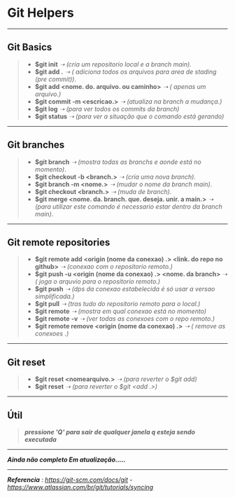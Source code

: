 # Git Helpers

----

## Git Basics

> - **$git init**    *➝ (cria um repositorio local e a branch main).*
> - **$git add  .** *➝ ( adiciona todos os arquivos para area de stading (pre commit))*.
> - **$git add <nome. do. arquivo. ou caminho>**  *➝ ( apenas um arquivo.)*
> - **$git commit -m <escricao.>**  *➝ (atualiza na branch a mudança.)*
> - **$git log**  *➝ (para ver todos os commits da branch)*
> - **$git status**  *➝ (para ver a situação que o comando está gerando)*

----

## Git branches

> - **$git branch**  *➝ (mostra todas as branchs e aonde está no momento)*.
> - **$git checkout -b  <branch.>** *➝ (cria uma nova branch)*.
> - **$git branch -m <nome.>**       *➝ (mudar o nome da branch main)*.
> - **$git checkout <branch.>**     *➝  (muda de branch).*
> - **$git merge <nome. da. branch. que. deseja. unir. a main.>**  *➝ (para utilizar este comando é necessario estar dentro da branch main)*.

----

## Git remote repositories

> - **$git remote add <origin (nome da conexao) .>  <link. do repo no github>**  *➝ (conexao com o repositorio remoto.)*
> - **$git push -u  <origin (nome da conexao) .>    <nome. da branch>**  *➝ ( joga o arquvio para o repositorio remoto.)*
> - **$git push**  *➝ (dps da conexao estabelecida é só usar a versao simplificada.)*
> - **$git pull**    *➝ (tras tudo do repositorio remoto para o local.)*
> - **$git remote**  *➝ (mostra em qual conexao está no momento)*
> - **$git remote** **-v**  *➝ (ver todas as conexoes com o repo remoto.)*
> - **$git remote remove <origin (nome da conexao) .>**  *➝ ( remove as conexoes .)*

----

## Git reset

> - **$git reset <nomearquivo.>**  *➝ (para reverter o $git add)*
> -  **$git reset**  *➝ (para reverter o $git <add  .>)*  

----

## Útil

> ***pressione 'Q' para sair de qualquer janela q esteja sendo executada***

---

***Ainda não completo Em atualização.....***

----

***Referencia** : https://git-scm.com/docs/git - https://www.atlassian.com/br/git/tutorials/syncing*
